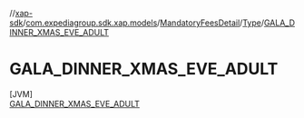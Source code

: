 //[xap-sdk](../../../../../index.md)/[com.expediagroup.sdk.xap.models](../../../index.md)/[MandatoryFeesDetail](../../index.md)/[Type](../index.md)/[GALA_DINNER_XMAS_EVE_ADULT](index.md)

# GALA_DINNER_XMAS_EVE_ADULT

[JVM]\
[GALA_DINNER_XMAS_EVE_ADULT](index.md)
